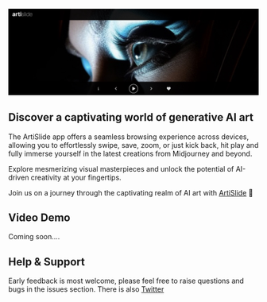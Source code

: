 [![artislide.com](https://raw.githubusercontent.com/lewhunt/artislide/2322562c5584c33cdfe1a3a8629875f224d6153f/artislide-banner.jpg)](https://artislide.com)

## Discover a captivating world of generative AI art

The ArtiSlide app offers a seamless browsing experience across devices, allowing you to effortlessly swipe, save, zoom, or just kick back, hit play and fully immerse yourself in the latest creations from Midjourney and beyond.

Explore mesmerizing visual masterpieces and unlock the potential of AI-driven creativity at your fingertips. 

Join us on a journey through the captivating realm of AI art with [ArtiSlide](https://artislide.com) :metal:

## Video Demo

Coming soon....


## Help & Support
Early feedback is most welcome, please feel free to raise questions and bugs in the issues section. There is also [Twitter](https://twitter.com/artislide)
